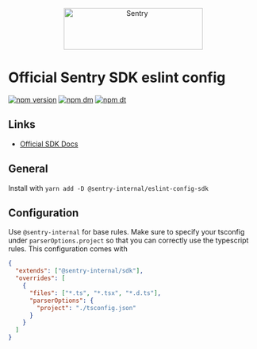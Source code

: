 <p align="center">
  <a href="https://sentry.io/?utm_source=github&utm_medium=logo" target="_blank">
    <img src="https://sentry-brand.storage.googleapis.com/sentry-wordmark-dark-280x84.png" alt="Sentry" width="280" height="84">
  </a>
</p>

# Official Sentry SDK eslint config

[![npm version](https://img.shields.io/npm/v/@sentry-internal/eslint-config-sdk.svg)](https://www.npmjs.com/package/@sentry-internal/eslint-config-sdk)
[![npm dm](https://img.shields.io/npm/dm/@sentry-internal/eslint-config-sdk.svg)](https://www.npmjs.com/package/@sentry-internal/eslint-config-sdk)
[![npm dt](https://img.shields.io/npm/dt/@sentry-internal/eslint-config-sdk.svg)](https://www.npmjs.com/package/@sentry-internal/eslint-config-sdk)

## Links

- [Official SDK Docs](https://docs.sentry.io/quickstart/)

## General

Install with `yarn add -D @sentry-internal/eslint-config-sdk`

## Configuration

Use `@sentry-internal` for base rules. Make sure to specify your tsconfig under `parserOptions.project` so that you can
correctly use the typescript rules. This configuration comes with

```json
{
  "extends": ["@sentry-internal/sdk"],
  "overrides": [
    {
      "files": ["*.ts", "*.tsx", "*.d.ts"],
      "parserOptions": {
        "project": "./tsconfig.json"
      }
    }
  ]
}
```
